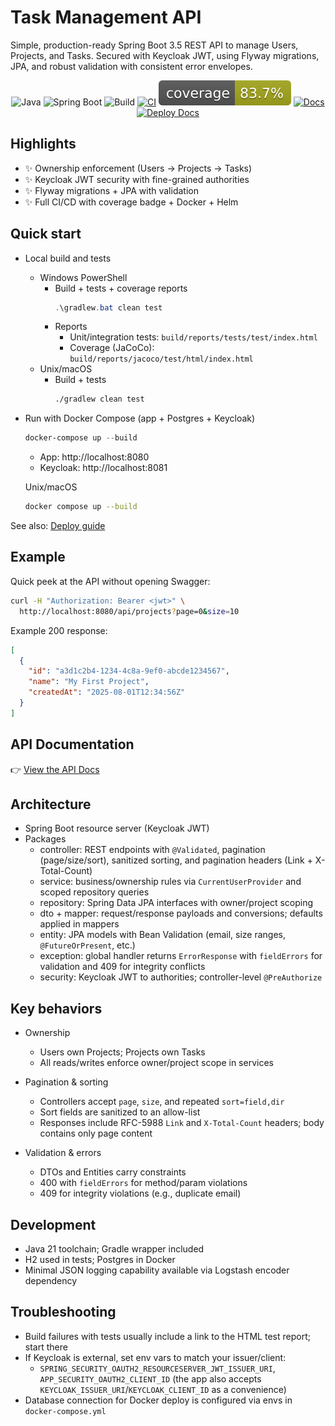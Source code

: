 # Task Management API

Simple, production-ready Spring Boot 3.5 REST API to manage Users, Projects, and Tasks. Secured with Keycloak JWT, using Flyway migrations, JPA, and robust validation with consistent error envelopes.

<p align="center">
  <img alt="Java" src="https://img.shields.io/badge/Java-21-007396?logo=java" />
  <img alt="Spring Boot" src="https://img.shields.io/badge/Spring%20Boot-3.5.x-6DB33F?logo=springboot" />
  <img alt="Build" src="https://img.shields.io/badge/build-Gradle-green" />
  <a href="https://github.com/OriolJT/task_management_api/actions/workflows/ci.yml"><img alt="CI" src="https://github.com/OriolJT/task_management_api/actions/workflows/ci.yml/badge.svg" /></a>
  <a href="./badges/jacoco.svg"><img alt="Coverage" src="./badges/jacoco.svg" /></a>
  <a href="https://orioljt.github.io/task_management_api/"><img alt="Docs" src="https://img.shields.io/badge/Docs-ReDoc-blue" /></a>
  <a href="./DEPLOY.md"><img alt="Deploy Docs" src="https://img.shields.io/badge/Deploy-Docs-blue" /></a>
</p>

## Highlights

- ✨ Ownership enforcement (Users → Projects → Tasks)
- ✨ Keycloak JWT security with fine-grained authorities
- ✨ Flyway migrations + JPA with validation
- ✨ Full CI/CD with coverage badge + Docker + Helm

## Quick start

- Local build and tests
  - Windows PowerShell
    - Build + tests + coverage reports
      ```powershell
      .\gradlew.bat clean test
      ```
    - Reports
      - Unit/integration tests: `build/reports/tests/test/index.html`
      - Coverage (JaCoCo): `build/reports/jacoco/test/html/index.html`
  - Unix/macOS
    - Build + tests
      ```bash
      ./gradlew clean test
      ```

- Run with Docker Compose (app + Postgres + Keycloak)
  ```powershell
  docker-compose up --build
  ```
  - App: http://localhost:8080
  - Keycloak: http://localhost:8081

  Unix/macOS
  ```bash
  docker compose up --build
  ```

See also: [Deploy guide](./DEPLOY.md)

## Example

Quick peek at the API without opening Swagger:

```bash
curl -H "Authorization: Bearer <jwt>" \
  http://localhost:8080/api/projects?page=0&size=10
```

Example 200 response:

```json
[
  {
    "id": "a3d1c2b4-1234-4c8a-9ef0-abcde1234567",
    "name": "My First Project",
    "createdAt": "2025-08-01T12:34:56Z"
  }
]
```

## API Documentation
👉 [View the API Docs](https://orioljt.github.io/task_management_api/)

## Architecture

- Spring Boot resource server (Keycloak JWT)
- Packages
  - controller: REST endpoints with `@Validated`, pagination (page/size/sort), sanitized sorting, and pagination headers (Link + X-Total-Count)
  - service: business/ownership rules via `CurrentUserProvider` and scoped repository queries
  - repository: Spring Data JPA interfaces with owner/project scoping
  - dto + mapper: request/response payloads and conversions; defaults applied in mappers
  - entity: JPA models with Bean Validation (email, size ranges, `@FutureOrPresent`, etc.)
  - exception: global handler returns `ErrorResponse` with `fieldErrors` for validation and 409 for integrity conflicts
  - security: Keycloak JWT to authorities; controller-level `@PreAuthorize`

## Key behaviors

- Ownership
  - Users own Projects; Projects own Tasks
  - All reads/writes enforce owner/project scope in services

- Pagination & sorting
  - Controllers accept `page`, `size`, and repeated `sort=field,dir`
  - Sort fields are sanitized to an allow-list
  - Responses include RFC-5988 `Link` and `X-Total-Count` headers; body contains only page content

- Validation & errors
  - DTOs and Entities carry constraints
  - 400 with `fieldErrors` for method/param violations
  - 409 for integrity violations (e.g., duplicate email)

## Development

- Java 21 toolchain; Gradle wrapper included
- H2 used in tests; Postgres in Docker
- Minimal JSON logging capability available via Logstash encoder dependency

## Troubleshooting

- Build failures with tests usually include a link to the HTML test report; start there
- If Keycloak is external, set env vars to match your issuer/client:
  - `SPRING_SECURITY_OAUTH2_RESOURCESERVER_JWT_ISSUER_URI`, `APP_SECURITY_OAUTH2_CLIENT_ID` (the app also accepts `KEYCLOAK_ISSUER_URI`/`KEYCLOAK_CLIENT_ID` as a convenience)
- Database connection for Docker deploy is configured via envs in `docker-compose.yml`